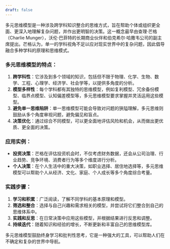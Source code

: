 ```yaml
---
draft: false
---
```

多元思维模型是一种涉及跨学科知识整合的思维方式，旨在帮助个体或组织更全面、更深入地理解复杂问题，并作出更明智的决策。这一概念最早由查理·芒格（Charlie Munger），沃伦·巴菲特的长期商业伙伴和伯克希尔·哈撒韦公司的副主席提出。芒格认为，单一的学科视角不足以应对现实世界中的复杂问题，因此倡导融合多种学科的原理和思维模式。

### 多元思维模型的特点：

1. **跨学科性**：它涉及到多个领域的知识，包括但不限于物理、化学、生物、数学、工程、心理学、经济学、社会学等，以提供多角度的分析。
2. **模型多样性**：每个学科都有其独特的思维模型，例如复利模型、冗余备份模型、临界点模型、认知偏差模型等，多元思维模型要求掌握并灵活运用这些模型。
3. **避免单一思维陷阱**：单一思维模型可能会导致对问题的狭隘理解，多元思维则鼓励从多个角度审视问题，避免偏见和盲点。
4. **决策优化**：通过综合不同模型，可以更全面地评估风险和机会，从而做出更优质、更全面的决策。

### 应用实例：

- **投资决策**：芒格在评估投资机会时，不仅考虑财务数据，还会从公司治理、行业趋势、竞争环境、消费者行为等多个维度进行分析。
- **个人决策**：在个人生活中的重大决策，如职业选择、居住地选择等，多元思维模型可以帮助个人从经济、文化、家庭、个人成长等多个角度综合考量。

### 实践步骤：

1. **学习和积累**：广泛阅读，了解不同学科的基本原理和模型。
2. **筛选和整合**：选择与自己兴趣和需求相关的模型，并尝试将它们整合到自己的思维体系中。
3. **实践和反思**：在日常决策中应用这些模型，并根据结果进行反思和调整。
4. **持续迭代**：随着知识和经验的增长，不断更新和丰富自己的思维模型库。

多元思维模型鼓励终身学习和批判性思考，它是一种强大的工具，可以帮助人们在不确定和复杂的世界中导航。